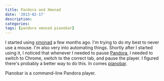 ```yaml
---
title: Pandora and Xmonad
date: '2013-02-17'
description:
categories:
tags: [pandora xmonad pianobar]
---
```


I started using [xmonad](http://xmonad.org) a few months ago. I'm trying
to do my best to never use a mouse. I'm also very into automating things.
Shortly after I started using it, I noticed that whenever I needed to
pause [Pandora](http://pandora.com), I needed to switch to Chrome, switch
to the correct tab, and pause the player. I figured there's probably a
better way to do this. In comes
[pianobar](http://6xq.net/projects/pianobar/).

Pianobar is a command-line Pandora player.
